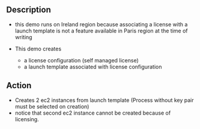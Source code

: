 ## Description

* this demo runs on Ireland region because associating a license with a launch template is not a feature available in Paris region at the time of writing

* This demo creates
  * a license configuration (self managed license)
  * a launch template associated with license configuration

## Action
* Creates 2 ec2 instances from launch template (Process without key pair must be selected on creation)
* notice that second ec2 instance cannot be created because of licensing.